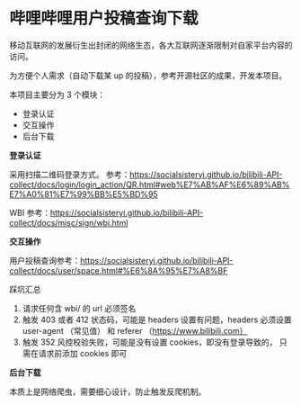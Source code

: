 # 哔哩哔哩用户投稿查询下载

移动互联网的发展衍生出封闭的网络生态，各大互联网逐渐限制对自家平台内容的访问。

为方便个人需求（自动下载某 up 的投稿），参考开源社区的成果，开发本项目。

本项目主要分为 3 个模块：

- 登录认证
- 交互操作
- 后台下载

**登录认证**

采用扫描二维码登录方式。
参考：<https://socialsisteryi.github.io/bilibili-API-collect/docs/login/login_action/QR.html#web%E7%AB%AF%E6%89%AB%E7%A0%81%E7%99%BB%E5%BD%95>

WBI 参考：<https://socialsisteryi.github.io/bilibili-API-collect/docs/misc/sign/wbi.html>

**交互操作**

用户投稿查询参考：<https://socialsisteryi.github.io/bilibili-API-collect/docs/user/space.html#%E6%8A%95%E7%A8%BF>

踩坑汇总

1. 请求任何含 wbi/ 的 url 必须签名
2. 触发 403 或者 412 状态码，可能是 headers 设置有问题，headers 必须设置
   user-agent （常见值） 和 referer （https://www.bilibili.com）
3. 触发 352 风控校验失败，可能是没有设置 cookies，即没有登录导致的，
   只需在请求前添加 cookies 即可

**后台下载**

本质上是网络爬虫，需要细心设计，防止触发反爬机制。
